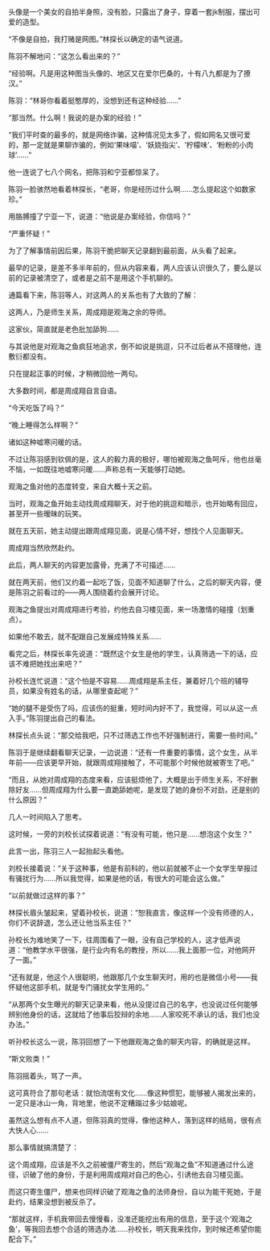 头像是一个美女的自拍半身照，没有脸，只露出了身子，穿着一套jk制服，摆出可爱的造型。

“不像是自拍，我打赌是网图。”林探长以确定的语气说道。

陈羽不解地问：“这怎么看出来的？”

“经验啊。凡是用这种图当头像的、地区又在爱尔巴桑的，十有八九都是为了撩汉。”

陈羽：“林哥你看着挺憨厚的，没想到还有这种经验……”

“那当然。什么啊！我说的是办案的经验！”

“我们平时查的最多的，就是网络诈骗，这种情况见太多了，假如网名又很可爱的，那一定就是果聊诈骗的，例如‘果味喵’、‘妖娆指尖’、‘柠檬味’、‘粉粉的小肉球’……”

他一连说了七八个网名，把陈羽和宁亚都惊呆了。

陈羽一脸骇然地看着林探长，“老哥，你是经历过什么啊……怎么提起这个如数家珍。”

用胳膊撞了宁亚一下，说道：“他说是办案经验，你信吗？”

“严重怀疑！”

为了了解事情前因后果，陈羽干脆把聊天记录翻到最前面，从头看了起来。

最早的记录，是差不多半年前的，但从内容来看，两人应该认识很久了，要么是以前的记录被清空了，或者是之前不是用这个手机聊的。

通篇看下来，陈羽等人，对这两人的关系也有了大致的了解：

这两人，乃是师生关系，周成翔是观海之余的导师。

这家伙，简直就是老色批加舔狗……

与其说他是对观海之鱼疯狂地追求，倒不如说是挑逗，只不过后者从不搭理他，连敷衍都没有。

只在提起正事的时候，才稍微回他一两句。

大多数时间，都是周成翔自言自语。

“今天吃饭了吗？”

“晚上睡得怎么样啊？”

诸如这种嘘寒问暖的话。

不过让陈羽感到钦佩的是，这人的毅力真的极好，哪怕被观海之鱼呵斥，他也丝毫不恼，一如既往地嘘寒问暖……声称总有一天能够打动她。

观海之鱼对他的态度转变，来自大概十天之前。

当时，观海之鱼开始主动找周成翔聊天，对于他的挑逗和暗示，也开始略有回应，甚至开一些暧昧的玩笑。

就在五天前，她主动提出跟周成翔见面，说是心情不好，想找个人见面聊天。

周成翔当然欣然赴约。

此后，两人聊天的内容更加露骨，充满了不可描述……

就在两天前，他们又约着一起吃了饭，见面不知道聊了什么，之后的聊天内容，便是陈羽之前看过的——两人围绕着约会展开讨论。

观海之鱼提出对周成翔进行考验，约他去自习楼见面，来一场激情的碰撞（划重点）。

如果他不敢去，就不配跟自己发展成特殊关系……

看完之后，林探长率先说道：“既然这个女生是他的学生，认真筛选一下的话，应该不难把她找出来吧？”

孙校长连忙说道：“这个怕是不容易……周成翔是系主任，兼着好几个班的辅导员，如果没有姓名的话，从哪里查起呢？”

“她的腿不是受伤了吗，应该伤的挺重，短时间内好不了，我觉得，可以从这一点入手。”陈羽提出自己的看法。

林探长点头说：“那交给我吧，只不过筛选工作也不好强制进行，需要一些时间。”

陈羽于是继续翻看聊天记录，一边说道：“还有一件重要的事情，这个女生，从半年前——应该更早开始，就跟周成翔接触了，不可能那个时候他就被寄生了吧。”

“而且，从她对周成翔的态度来看，应该挺烦他了，大概是出于师生关系，不好删除好友……但周成翔为什么要一直跪舔她呢，是发现了她的身份不对劲，还是别的什么原因？”

几人一时间陷入了思考。

这时候，一旁的刘校长试探着说道：“有没有可能，他只是……想泡这个女生？”

此言一出，陈羽三人一起抬起头看他。

刘校长接着说：“关于这种事，他是有前科的，他以前就被不止一个女学生举报过有骚扰行为……所以我觉得，如果是他的话，有很大的可能会这么做。”

“以前就做过这样的事？”

林探长眉头皱起来，望着孙校长，说道：“恕我直言，像这样一个没有师德的人，你们不说辞退，怎么还让他当系主任？”

孙校长为难地笑了一下，往周围看了一眼，没有自己学校的人，这才低声说道：“他教学水平很强，是行业内有名的教授，所以……我上面那一位，对他网开了一面。”

“还有就是，他这个人很聪明，他跟那几个女生聊天时，用的也是微信小号——我怀疑他这部手机，就是专门骚扰女学生用的。”

“从那两个女生曝光的聊天记录来看，他从没提过自己的名字，也没说过任何能够辨别他身份的话，这就给了他事后狡辩的余地……人家咬死不承认的话，我们也没办法。”

听孙校长这么一说，陈羽回想了一下他跟观海之鱼的聊天内容，的确就是这样。

“斯文败类！”

陈羽摇着头，骂了一声。

这可真符合了那句老话：就怕流氓有文化……像这种惯犯，能够被人揭发出来的，一定只是冰山一角，背地里，他说不定糟蹋过多少姑娘呢。

虽然这么想有点不人道，但陈羽真的觉得，像他这种人，落到这样的结局，很有点大快人心……

那么事情就搞清楚了：

这个周成翔，应该是不久之前被僵尸寄生的，然后“观海之鱼”不知道通过什么途径，识破了他的身份，于是利用周成翔对自己的色心，引诱他去自习楼见面。

而这只寄生僵尸，想来也同样识破了观海之鱼的法师身份，自以为能干死她，于是赴约，结果没想到被反杀了。

“那就这样，手机我带回去慢慢看，没准还能挖出有用的信息，至于这个‘观海之鱼’，等我回去想个合适的筛选办法……孙校长，明天我来找你，到时候还希望你能配合下。”
